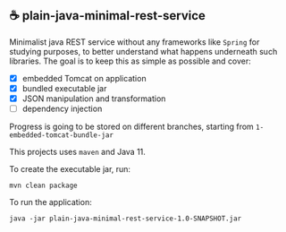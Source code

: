:coffee: plain-java-minimal-rest-service
---

Minimalist java REST service without any frameworks like `Spring` for studying purposes, to better
understand what happens underneath such libraries. The goal is to keep this as simple as possible
and cover:

- [x] embedded Tomcat on application
- [x] bundled executable jar
- [x] JSON manipulation and transformation 
- [ ] dependency injection

Progress is going to be stored on different branches, starting from `1-embedded-tomcat-bundle-jar`

This projects uses `maven` and Java 11.

To create the executable jar, run:

```shell script
mvn clean package
```

To run the application:

```shell script
java -jar plain-java-minimal-rest-service-1.0-SNAPSHOT.jar
```
